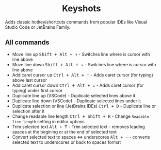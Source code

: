 <h1 align=center>Keyshots</h1>

Adds classic hotkey/shortcuts commands from popular IDEs like Visual Studio Code or JetBrains Family.

## All commands

- Move line up <kbd>Shift + Alt + ↑</kbd> - Switches line where is cursor with line above
- Move line down <kbd>Shift + Alt + ↓</kbd> - Switches line where is cursor with line above
- Add caret cursor up <kbd>Ctrl + Alt + ↑</kbd> - Adds caret cursor (for typing) above last cursor
- Add caret cursor down <kbd>Ctrl + Alt + ↓</kbd> - Adds caret cursor (for typing) under first cursor
- Duplicate line up (VSCode) - Duplicate selected lines above it
- Duplicate line down (VSCode) - Duplicate selected lines under it
- Duplicate selection or line (JetBrains IDEs) <kbd>Ctrl + D</kbd> - Duplicate line or selection after it
- Change readable line length <kbd>Ctrl + Shift + R</kbd> - Change `Readable line length` setting in editor options
- Trim selected text <kbd>Alt + T</kbd> - Trim selected text - removes leading spaces at the begining or at the end of selected text
- Convert selected text to spaces <=> underscores <kbd>Alt + -</kbd> - converts selected text to underscores or back to spaces format